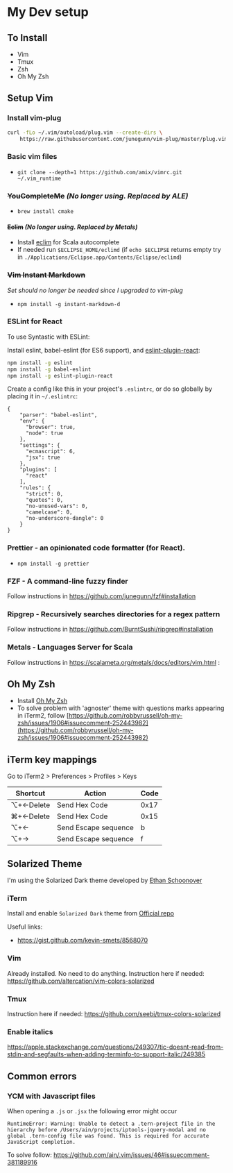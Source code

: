 # My Dev setup

## To Install

*   Vim
*   Tmux
*   Zsh
*   Oh My Zsh

## Setup Vim

### Install vim-plug
```bash
curl -fLo ~/.vim/autoload/plug.vim --create-dirs \
    https://raw.githubusercontent.com/junegunn/vim-plug/master/plug.vim
```

### Basic vim files

*   `git clone --depth=1 https://github.com/amix/vimrc.git ~/.vim_runtime`

### ~~YouCompleteMe~~ _(No longer using. Replaced by ALE)_

*   `brew install cmake`

#### ~~Eclim~~ _(No longer using. Replaced by Metals)_

*   Install [eclim](http://eclim.org/install.html#installer) for Scala autocomplete
*   If needed run `$ECLIPSE_HOME/eclimd` (if `echo $ECLIPSE` returns empty try in `./Applications/Eclipse.app/Contents/Eclipse/eclimd`)

### ~~Vim Instant Markdown~~

_Set should no longer be needed since I upgraded to vim-plug_

*   `npm install -g instant-markdown-d`

### ESLint for React

To use Syntastic with ESLint:

Install eslint, babel-eslint (for ES6 support), and [eslint-plugin-react](https://github.com/yannickcr/eslint-plugin-react):

```bash
npm install -g eslint
npm install -g babel-eslint
npm install -g eslint-plugin-react
```

Create a config like this in your project's `.eslintrc`, or do so globally by placing it in `~/.eslintrc`:

```
{
    "parser": "babel-eslint",
    "env": {
      "browser": true,
      "node": true
    },
    "settings": {
      "ecmascript": 6,
      "jsx": true
    },
    "plugins": [
      "react"
    ],
    "rules": {
      "strict": 0,
      "quotes": 0,
      "no-unused-vars": 0,
      "camelcase": 0,
      "no-underscore-dangle": 0
    }
}
```

### Prettier - an opinionated code formatter (for React).

* `npm install -g prettier`

### FZF - A command-line fuzzy finder

Follow instructions in https://github.com/junegunn/fzf#installation

### Ripgrep - Recursively searches directories for a regex pattern

Follow instructions in https://github.com/BurntSushi/ripgrep#installation

### Metals - Languages Server for Scala

Follow instructions in https://scalameta.org/metals/docs/editors/vim.html :

## Oh My Zsh

* Install [Oh My Zsh](https://github.com/robbyrussell/oh-my-zsh)
* To solve problem with 'agnoster' theme with questions marks appearing in iTerm2, follow [https://github.com/robbyrussell/oh-my-zsh/issues/1906#issuecomment-252443982](https://github.com/robbyrussell/oh-my-zsh/issues/1906#issuecomment-252443982)

## iTerm key mappings

Go to iTerm2 > Preferences > Profiles > Keys

  | Shortcut  | Action               | Code |
  |-----------|----------------------|------|
  | ⌥+←Delete | Send Hex Code        | 0x17 |
  | ⌘+←Delete | Send Hex Code        | 0x15 |
  | ⌥+←       | Send Escape sequence | b    |
  | ⌥+→       | Send Escape sequence | f    |

## Solarized Theme

I'm using the Solarized Dark theme developed by [Ethan Schoonover](https://ethanschoonover.com/solarized/)

### iTerm

Install and enable `Solarized Dark` theme from [Official repo](https://github.com/altercation/vim-colors-solarized)

Useful links:

* https://gist.github.com/kevin-smets/8568070

### Vim 
Already installed. No need to do anything.
Instruction here if needed: https://github.com/altercation/vim-colors-solarized

### Tmux 
Instruction here if needed: https://github.com/seebi/tmux-colors-solarized

### Enable italics
https://apple.stackexchange.com/questions/249307/tic-doesnt-read-from-stdin-and-segfaults-when-adding-terminfo-to-support-italic/249385

## Common errors
### YCM with Javascript files

When opening a `.js` or `.jsx` the following error might occur
```
RuntimeError: Warning: Unable to detect a .tern-project file in the hierarchy before /Users/ain/projects/iptools-jquery-modal and no global .tern-config file was found. This is required for accurate JavaScript completion.
```

To solve follow:
https://github.com/ain/.vim/issues/46#issuecomment-381189916
